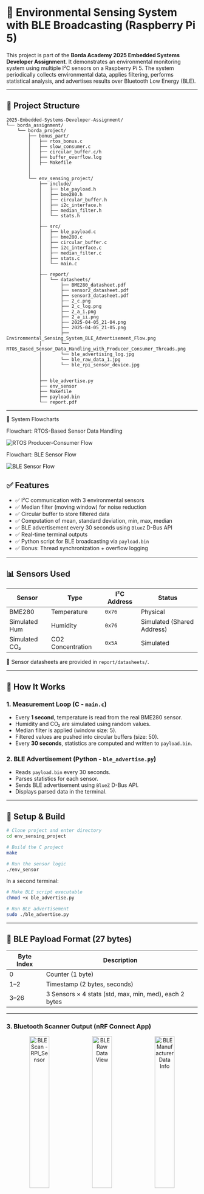 # 🌱 Environmental Sensing System with BLE Broadcasting (Raspberry Pi 5)

This project is part of the **Borda Academy 2025 Embedded Systems Developer Assignment**. It demonstrates an environmental monitoring system using multiple I²C sensors on a Raspberry Pi 5. The system periodically collects environmental data, applies filtering, performs statistical analysis, and advertises results over Bluetooth Low Energy (BLE).

---

## 🔶️ Project Structure

```
2025-Embedded-Systems-Developer-Assignment/
└── borda_assignment/
    └── borda_project/
        ├── bonus_part/
        │   ├── rtos_bonus.c
        │   ├── slow_consumer.c
        │   ├── circular_buffer.c/h
        │   ├── buffer_overflow.log
        │   ├── Makefile
        │   
        │
        └── env_sensing_project/
            ├── include/
            │   ├── ble_payload.h
            │   ├── bme280.h
            │   ├── circular_buffer.h
            │   ├── i2c_interface.h
            │   ├── median_filter.h
            │   └── stats.h
            │
            ├── src/
            │   ├── ble_payload.c
            │   ├── bme280.c
            │   ├── circular_buffer.c
            │   ├── i2c_interface.c
            │   ├── median_filter.c
            │   ├── stats.c
            │   └── main.c
            │
            ├── report/
            │   └── datasheets/
            │       ├── BME280_datasheet.pdf
            │       ├── sensor2_datasheet.pdf
            │       ├── sensor3_datasheet.pdf
            │       ├── 2_c.png
            │       ├── 2_c_log.png
            │       ├── 2_a_i.png
            │       ├── 2_a_ii.png
            │       ├── 2025-04-05_21-04.png
            │       ├── 2025-04-05_21-05.png
            │       ├── Environmental_Sensing_System_BLE_Advertisement_Flow.png
            │       └── RTOS_Based_Sensor_Data_Handling_with_Producer_Consumer_Threads.png
            │       └── ble_advertising_log.jpg
            │       └── ble_raw_data_1.jpg
            │       └── ble_rpi_sensor_device.jpg
            │
            │
            ├── ble_advertise.py
            ├── env_sensor
            ├── Makefile
            ├── payload.bin
            └── report.pdf
```

---

🧭 System Flowcharts

Flowchart: RTOS-Based Sensor Data Handling

![RTOS Producer-Consumer Flow](borda_assignment/borda_project/env_sensing_project/report/datasheets/RTOS_Based_Sensor_Data_Handling_with_Producer_Consumer_Threads.png)

Flowchart: BLE Sensor Flow

![BLE Sensor Flow](borda_assignment/borda_project/env_sensing_project/report/datasheets/Environmental_Sensing_System_BLE_Advertisement_Flow.png)



## ✅ Features

- ✅ I²C communication with 3 environmental sensors  
- ✅ Median filter (moving window) for noise reduction  
- ✅ Circular buffer to store filtered data  
- ✅ Computation of mean, standard deviation, min, max, median  
- ✅ BLE advertisement every 30 seconds using `BlueZ` D-Bus API  
- ✅ Real-time terminal outputs  
- ✅ Python script for BLE broadcasting via `payload.bin`  
- ✅ Bonus: Thread synchronization + overflow logging  

---

## 📊 Sensors Used

| Sensor        | Type              | I²C Address | Status         |
|---------------|-------------------|-------------|----------------|
| BME280        | Temperature        | `0x76`      | Physical       |
| Simulated Hum | Humidity           | `0x76`      | Simulated (Shared Address) |
| Simulated CO₂ | CO2 Concentration  | `0x5A`      | Simulated      |

📌 Sensor datasheets are provided in `report/datasheets/`.

---

## 🚀 How It Works

### 1. Measurement Loop (C - `main.c`)
- Every **1 second**, temperature is read from the real BME280 sensor.
- Humidity and CO₂ are simulated using random values.
- Median filter is applied (window size: 5).
- Filtered values are pushed into circular buffers (size: 50).
- Every **30 seconds**, statistics are computed and written to `payload.bin`.

### 2. BLE Advertisement (Python - `ble_advertise.py`)
- Reads `payload.bin` every 30 seconds.
- Parses statistics for each sensor.
- Sends BLE advertisement using `BlueZ` D-Bus API.
- Displays parsed data in the terminal.

---

## 🔧 Setup & Build

```bash
# Clone project and enter directory
cd env_sensing_project

# Build the C project
make

# Run the sensor logic
./env_sensor
```

In a second terminal:

```bash
# Make BLE script executable
chmod +x ble_advertise.py

# Run BLE advertisement
sudo ./ble_advertise.py
```

---

## 📱 BLE Payload Format (27 bytes)

| Byte Index | Description                            |
|------------|----------------------------------------|
| 0          | Counter (1 byte)                       |
| 1–2        | Timestamp (2 bytes, seconds)           |
| 3–26       | 3 Sensors × 4 stats (std, max, min, med), each 2 bytes |

---

### 3. Bluetooth Scanner Output (nRF Connect App)

<p align="center">
  <img src="./borda_assignment/borda_project/env_sensing_project/report/datasheets/ble_rpi_sensor_device.jpg" width="32%" title="BLE Scan - RPI_Sensor">
  <img src="./borda_assignment/borda_project/env_sensing_project/report/datasheets/ble_raw_data_1.jpg" width="32%" title="BLE Raw Data View">
  <img src="./borda_assignment/borda_project/env_sensing_project/report/datasheets/ble_advertising_log.jpg" width="32%" title="BLE Manufacturer Data Info">
</p>

---

## 📁 Bonus Part (Located in `/bonus_part`)

### 🫕 2.a – RTOS-like Producer/Consumer Threads

| Subtask     | Description                                                                 | Code File       |
|-------------|-----------------------------------------------------------------------------|-----------------|
| **2.a.i**   | Producer waits for buffer space, writes data, signals consumer             | `rtos_bonus.c`  |
| **2.a.ii**  | Consumer waits for data, reads from buffer, signals producer                | `rtos_bonus.c`  |
| **2.a.iii** | Simulated data filtering via delay (usleep)                                 | `rtos_bonus.c`  |

### 🧠 2.b – Race Condition Prevention
- **Technique**: Mutex and Condition Variables (POSIX threads)
- **Result**: No data corruption or race conditions observed.

### ⚠️ 2.c – Overflow Case (Consumer Slower Than Producer)

| Condition        | Behavior                                                           |
|------------------|--------------------------------------------------------------------|
| Consumer delayed | Buffer fills up                                                    |
| Overflow         | New data dropped, logged to `buffer_overflow.log`                 |

```bash
# Compile and run overflow simulation
cd bonus_part
gcc slow_consumer.c circular_buffer.c -o slow_consumer -lpthread
./slow_consumer

# View log of dropped data
cat buffer_overflow.log
```

📝 *This simulates a real-world scenario where incoming data frequency exceeds processing speed.*

---

## 📷 Screenshots

Images are located in: `borda_assignment/borda_project/env_sensing_project/report/datasheets/`


### 📊 BLE + Sensor Data Output
- **BLE Screenshot 1:**

![BLE + Sensor Screenshot 1](borda_assignment/borda_project/env_sensing_project/report/datasheets/2025-04-05_21-04.png)

- **BLE Screenshot 2:**

![BLE + Sensor Screenshot 2](borda_assignment/borda_project/env_sensing_project/report/datasheets/2025-04-05_21-05.png)

---

### 🫕 2.a — Producer & Consumer Threads
- **2.a.i Screenshot:**

![2.a.i Screenshot](borda_assignment/borda_project/env_sensing_project/report/datasheets/2_a_i.png)

- **2.a.ii Screenshot:**

![2.a.ii Screenshot](borda_assignment/borda_project/env_sensing_project/report/datasheets/2_a_ii.png)

---

### ⚠️ 2.c — Overflow Scenario (Slow Consumer)
- **Overflow Screenshot:**

![2.c Overflow Screenshot](borda_assignment/borda_project/env_sensing_project/report/datasheets/2_c.png)

- **Buffer Log File:**

![2.c Log File](borda_assignment/borda_project/env_sensing_project/report/datasheets/2_c_log.png)

---

## 🧠 Skills Demonstrated

- RTOS-style multithreading with mutex/condition variable (Bonus Part)
- Embedded C design principles
- Sensor communication (I²C)
- Data filtering and statistics
- BLE packet structuring and D-Bus advertisement
- Python/C integration for embedded systems

---

## 📌 Requirements Met

✔ 1 Hz sampling  
✔ Circular buffer handling with overflow protection  
✔ BLE packets every 30 sec  
✔ Sensor data aggregation and structured advertisement  
✔ Bonus: Overflow handling & RTOS-style architecture

---

## 👤 Author

**Atakan Yaman**  
Istanbul Technical University  
Control and Automation Engineering

---

## 📄 License

MIT License

Copyright (c) 2025 Atakan Yaman

Permission is hereby granted, free of charge, to any person obtaining a copy
of this software and associated documentation files (the "Software"), to deal
in the Software without restriction, including without limitation the rights
to use, copy, modify, merge, publish, distribute, sublicense, and/or sell
copies of the Software, and to permit persons to whom the Software is
furnished to do so, subject to the following conditions:

The above copyright notice and this permission notice shall be included in all
copies or substantial portions of the Software.

THE SOFTWARE IS PROVIDED "AS IS", WITHOUT WARRANTY OF ANY KIND, EXPRESS OR
IMPLIED, INCLUDING BUT NOT LIMITED TO THE WARRANTIES OF MERCHANTABILITY,
FITNESS FOR A PARTICULAR PURPOSE AND NONINFRINGEMENT. IN NO EVENT SHALL THE
AUTHORS OR COPYRIGHT HOLDERS BE LIABLE FOR ANY CLAIM, DAMAGES OR OTHER
LIABILITY, WHETHER IN AN ACTION OF CONTRACT, TORT OR OTHERWISE, ARISING FROM,
OUT OF OR IN CONNECTION WITH THE SOFTWARE OR THE USE OR OTHER DEALINGS IN THE
SOFTWARE.
